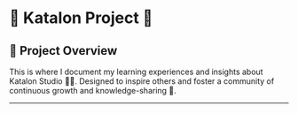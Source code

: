 # 🌟 Katalon Project 🌟

## 🚀 Project Overview

This is where I document my learning experiences and insights about Katalon Studio 🧑‍💻. 
Designed to inspire others and foster a community of continuous growth and knowledge-sharing 🙌.

---
